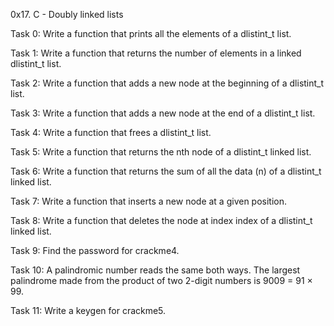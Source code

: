 0x17. C - Doubly linked lists

Task 0: Write a function that prints all the elements of a dlistint_t list.

Task 1: Write a function that returns the number of elements in a linked dlistint_t list.

Task 2: Write a function that adds a new node at the beginning of a dlistint_t list.

Task 3: Write a function that adds a new node at the end of a dlistint_t list.

Task 4: Write a function that frees a dlistint_t list.

Task 5: Write a function that returns the nth node of a dlistint_t linked list.

Task 6: Write a function that returns the sum of all the data (n) of a dlistint_t linked list.

Task 7: Write a function that inserts a new node at a given position.

Task 8: Write a function that deletes the node at index index of a dlistint_t linked list.

Task 9: Find the password for crackme4.

Task 10: A palindromic number reads the same both ways. The largest palindrome made from the product of two 2-digit numbers is 9009 = 91 × 99.

Task 11: Write a keygen for crackme5.
